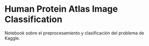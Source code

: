 # Human Protein Atlas Image Classification
Notebook sobre el preprocesamiento y clasificación del problema de Kaggle.
